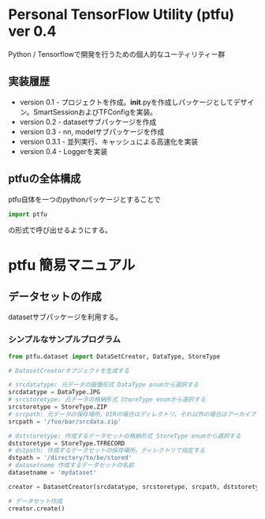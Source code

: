 # Personal TensorFlow Utility (ptfu) ver 0.4

Python / Tensorflowで開発を行うための個人的なユーティリティー群

## 実装履歴

* version 0.1 - プロジェクトを作成。__init__.pyを作成しパッケージとしてデザイン。SmartSessionおよびTFConfigを実装。
* version 0.2 - datasetサブパッケージを作成
* version 0.3 - nn, modelサブパッケージを作成
* version 0.3.1 - 並列実行、キャッシュによる高速化を実装
* version 0.4 - Loggerを実装

## ptfuの全体構成

ptfu自体を一つのpythonパッケージとすることで
```python
import ptfu
```
の形式で呼び出せるようにする。


# ptfu 簡易マニュアル

## データセットの作成

datasetサブパッケージを利用する。

### シンプルなサンプルプログラム

```python
from ptfu.dataset import DataSetCreator, DataType, StoreType

# DatasetCreatorオブジェクトを生成する

# srcdatatype: 元データの画像形式 DataType enumから選択する
srcdatatype = DataType.JPG
# srcstoretype: 元データの格納形式 StoreType enumから選択する
srcstoretype = StoreType.ZIP
# srcpath: 元データの保存場所。DIRの場合はディレクトリ、それ以外の場合はアーカイブファイルを指定する
srcpath = '/foo/bar/srcdata.zip'

# dststoretype: 作成するデータセットの格納形式 StoreType enumから選択する
dststoretype = StoreType.TFRECORD
# dstpath: 作成するデータセットの保存場所。ディレクトリで指定する
dstpath = '/directory/to/be/stored'
# datasetname 作成するデータセットの名前
datasetname = 'mydataset'

creator = DatasetCreator(srcdatatype, srcstoretype, srcpath, dststoretype, dstpath, datasetname)

# データセット作成
creator.create()
```

